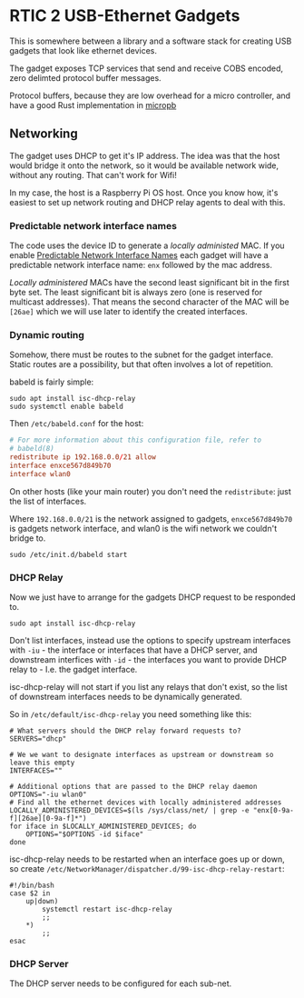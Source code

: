 # RTIC 2 USB-Ethernet Gadgets

This is somewhere between a library and a software stack for creating USB gadgets that
look like ethernet devices.

The gadget exposes TCP services that send and receive COBS encoded, zero delimted
protocol buffer messages.

Protocol buffers, because they are low overhead for a micro controller, and have a good
Rust implementation in [micropb]()

## Networking

The gadget uses DHCP to get it's IP address. The idea was that the host would bridge
it onto the network, so it would be available network wide, without any routing.
That can't work for Wifi!

In my case, the host is a Raspberry Pi OS host. Once you know how, it's easiest to set up network routing and DHCP relay agents to deal with this.

### Predictable network interface names

The code uses the device ID to generate a _locally administed_ MAC. If you enable [Predictable Network Interface Names](https://systemd.io/PREDICTABLE_INTERFACE_NAMES/)
each gadget will have a predictable network interface name: `enx` followed by the mac address.

_Locally administered_ MACs have the second least significant bit in the first
byte set. The least significant bit is always zero (one is reserved for multicast addresses).
That means the second character of the MAC will be `[26ae]` which we will use later to
identify the created interfaces.

### Dynamic routing

Somehow, there must be routes to the subnet for the gadget interface. Static routes are
a possibility, but that often involves a lot of repetition.

babeld is fairly simple:

```shell
sudo apt install isc-dhcp-relay
sudo systemctl enable babeld
```

Then `/etc/babeld.conf` for the host:

```conf
# For more information about this configuration file, refer to
# babeld(8)
redistribute ip 192.168.0.0/21 allow
interface enxce567d849b70
interface wlan0
```

On other hosts (like your main router) you don't need the `redistribute`: just the list of interfaces.

Where `192.168.0.0/21` is the network assigned to gadgets, `enxce567d849b70` is
gadgets network interface, and wlan0 is the wifi network we couldn't bridge to.

```shell
sudo /etc/init.d/babeld start
```

### DHCP Relay

Now we just have to arrange for the gadgets DHCP request to be responded to.

```shell
sudo apt install isc-dhcp-relay
```

Don't list interfaces, instead use the options to specify upstream interfaces with `-iu` - the interface or interfaces that have a DHCP server, and downstream interfices with `-id` - the
interfaces you want to provide DHCP relay to - I.e. the gadget interface.

isc-dhcp-relay will not start if you list any relays that don't exist, so the list
of downstream interfaces needs to be dynamically generated.

So in `/etc/default/isc-dhcp-relay` you need something like this:

```shell
# What servers should the DHCP relay forward requests to?
SERVERS="dhcp"

# We we want to designate interfaces as upstream or downstream so leave this empty
INTERFACES=""

# Additional options that are passed to the DHCP relay daemon
OPTIONS="-iu wlan0"
# Find all the ethernet devices with locally administered addresses
LOCALLY_ADMINISTERED_DEVICES=$(ls /sys/class/net/ | grep -e "enx[0-9a-f][26ae][0-9a-f]*")
for iface in $LOCALLY_ADMINISTERED_DEVICES; do
    OPTIONS="$OPTIONS -id $iface"
done
```

isc-dhcp-relay needs to be restarted when an interface goes up or down, so create 
`/etc/NetworkManager/dispatcher.d/99-isc-dhcp-relay-restart`:

```shell
#!/bin/bash
case $2 in
    up|down)
        systemctl restart isc-dhcp-relay
        ;;
    *)
        ;;
esac
```

### DHCP Server

The DHCP server needs to be configured for each sub-net.
